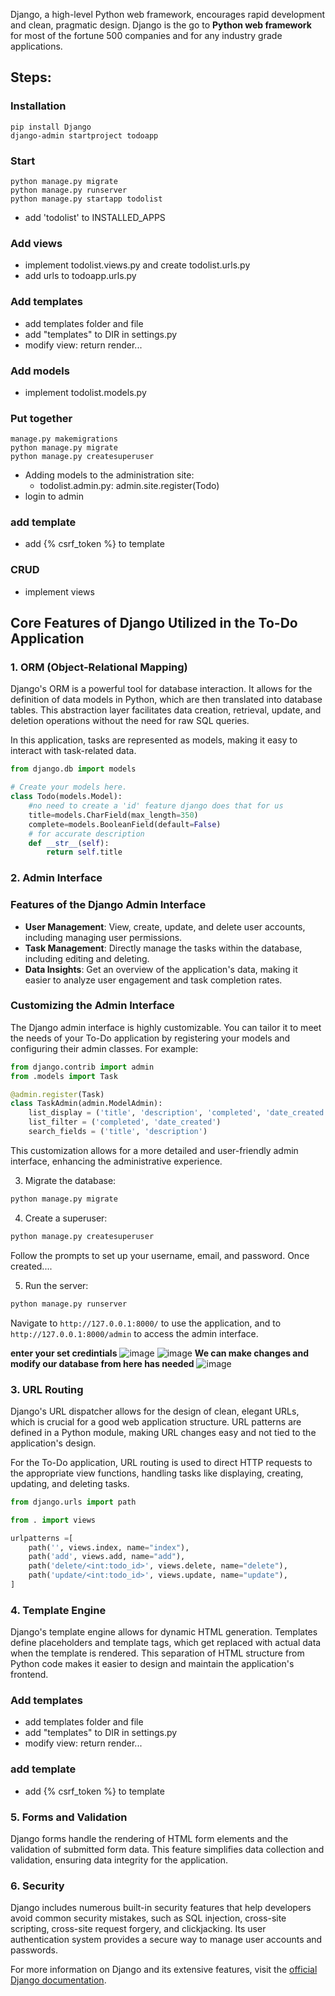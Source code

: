 Django, a high-level Python web framework, encourages rapid development and clean, pragmatic design. Django is the go to **Python web framework** for most of the fortune 500 companies and for any industry grade applications.

## Steps:

### Installation

```console
pip install Django
django-admin startproject todoapp
```

### Start

```console
python manage.py migrate
python manage.py runserver
python manage.py startapp todolist
```

- add 'todolist' to INSTALLED_APPS

### Add views
- implement todolist.views.py and create todolist.urls.py
- add urls to todoapp.urls.py

### Add templates
- add templates folder and file
- add "templates" to DIR in settings.py
- modify view: return render...

### Add models
- implement todolist.models.py

### Put together
```console
manage.py makemigrations
python manage.py migrate
python manage.py createsuperuser
```

- Adding models to the administration site:
    - todolist.admin.py: admin.site.register(Todo)
- login to admin

### add template
- add {% csrf_token %} to template

### CRUD
- implement views


## Core Features of Django Utilized in the To-Do Application

### 1. ORM (Object-Relational Mapping)

Django's ORM is a powerful tool for database interaction. It allows for the definition of data models in Python, which are then translated into database tables. This abstraction layer facilitates data creation, retrieval, update, and deletion operations without the need for raw SQL queries.

In this application, tasks are represented as models, making it easy to interact with task-related data.

```python
from django.db import models

# Create your models here.
class Todo(models.Model):
    #no need to create a 'id' feature django does that for us
    title=models.CharField(max_length=350)
    complete=models.BooleanField(default=False)
    # for accurate description
    def __str__(self):
        return self.title
```

### 2. Admin Interface

### Features of the Django Admin Interface

- **User Management**: View, create, update, and delete user accounts, including managing user permissions.
- **Task Management**: Directly manage the tasks within the database, including editing and deleting.
- **Data Insights**: Get an overview of the application's data, making it easier to analyze user engagement and task completion rates.

### Customizing the Admin Interface 

The Django admin interface is highly customizable. You can tailor it to meet the needs of your To-Do application by registering your models and configuring their admin classes. For example:

```python
from django.contrib import admin
from .models import Task

@admin.register(Task)
class TaskAdmin(admin.ModelAdmin):
    list_display = ('title', 'description', 'completed', 'date_created')
    list_filter = ('completed', 'date_created')
    search_fields = ('title', 'description')
```

This customization allows for a more detailed and user-friendly admin interface, enhancing the administrative experience.

3. Migrate the database:

```bash
python manage.py migrate
```

4. Create a superuser:

```bash
python manage.py createsuperuser
```

Follow the prompts to set up your username, email, and password. Once created....

5. Run the server:

```bash
python manage.py runserver
```

Navigate to `http://127.0.0.1:8000/` to use the application, and to `http://127.0.0.1:8000/admin` to access the admin interface.

**enter your set credintials**
![image](https://github.com/KarthikGowdaRamakrishna/flaskVfastapiVdjango-/assets/144963620/3d03fc5c-2971-4da3-8263-34d8671d1d2f)
![image](https://github.com/KarthikGowdaRamakrishna/flaskVfastapiVdjango-/assets/144963620/01173891-e97d-445e-a773-856cec0e6ed5)
**We can make changes and modify our database from here has needed**
![image](https://github.com/KarthikGowdaRamakrishna/flaskVfastapiVdjango-/assets/144963620/b9e5c1f5-2a24-44ee-a0f4-1e41d8fda6d0)



### 3. URL Routing

Django's URL dispatcher allows for the design of clean, elegant URLs, which is crucial for a good web application structure. URL patterns are defined in a Python module, making URL changes easy and not tied to the application's design.

For the To-Do application, URL routing is used to direct HTTP requests to the appropriate view functions, handling tasks like displaying, creating, updating, and deleting tasks.

```python
from django.urls import path

from . import views

urlpatterns =[
    path('', views.index, name="index"),
    path('add', views.add, name="add"),
    path('delete/<int:todo_id>', views.delete, name="delete"),
    path('update/<int:todo_id>', views.update, name="update"),
]
```

### 4. Template Engine

Django's template engine allows for dynamic HTML generation. Templates define placeholders and template tags, which get replaced with actual data when the template is rendered. This separation of HTML structure from Python code makes it easier to design and maintain the application's frontend.

### Add templates
- add templates folder and file
- add "templates" to DIR in settings.py
- modify view: return render...

### add template
- add {% csrf_token %} to template


### 5. Forms and Validation

Django forms handle the rendering of HTML form elements and the validation of submitted form data. This feature simplifies data collection and validation, ensuring data integrity for the application.


### 6. Security

Django includes numerous built-in security features that help developers avoid common security mistakes, such as SQL injection, cross-site scripting, cross-site request forgery, and clickjacking. Its user authentication system provides a secure way to manage user accounts and passwords.

For more information on Django and its extensive features, visit the [official Django documentation](https://docs.djangoproject.com/en/stable/).


